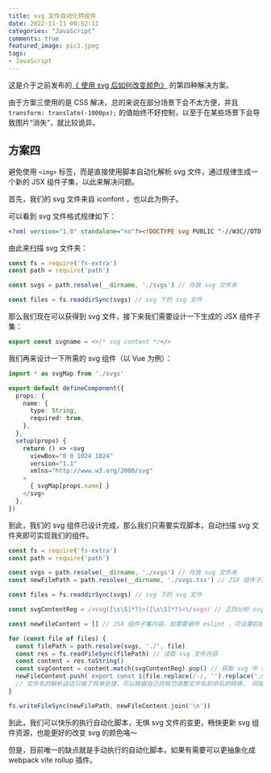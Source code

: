 ```yaml
---
title: svg 文件自动化转组件
date: 2022-11-11 08:52:11
categories: "JavaScript"
comments: true
featured_image: pic1.jpeg
tags:
- JavaScript
---
```


<!-- no node -->

<!-- more -->

这是介于之前发布的[《<img> 使用 svg 后如何改变颜色》](https://zongzi531.com/2020/12/16/img%E6%A0%87%E7%AD%BE%E4%BD%BF%E7%94%A8svg%E5%90%8E%E5%A6%82%E4%BD%95%E6%94%B9%E5%8F%98%E9%A2%9C%E8%89%B2/) 的第四种解决方案。

由于方案三使用的是 CSS 解决，总的来说在部分场景下会不太方便，并且 `transform: translate(-1000px);` 的值始终不好控制，以至于在某些场景下会导致图片“消失”，就比较诡异。

## 方案四

避免使用 `<img>` 标签，而是直接使用脚本自动化解析 svg 文件，通过规律生成一个新的 JSX 组件子集，以此来解决问题。

首先，我们的 svg 文件来自 iconfont ，也以此为例子。

可以看到 svg 文件格式规律如下：

```xml
<?xml version="1.0" standalone="no"?><!DOCTYPE svg PUBLIC "-//W3C//DTD SVG 1.1//EN" "http://www.w3.org/Graphics/SVG/1.1/DTD/svg11.dtd"><svg class="icon" width="200px" height="200.00px" viewBox="0 0 1024 1024" version="1.1" xmlns="http://www.w3.org/2000/svg">/* svg content */</svg>
```

由此来扫描 svg 文件夹：

```js
const fs = require('fs-extra')
const path = require('path')

const svgs = path.resolve(__dirname, './svgs') // 存放 svg 文件夹

const files = fs.readdirSync(svgs) // svg 下的 svg 文件
```

那么我们现在可以获得到 svg 文件，接下来我们需要设计一下生成的 JSX 组件子集：

```typescript
export const svgname = <>/* svg content */</>
```

我们再来设计一下所需的 svg 组件（以 Vue 为例）：

```typescript
import * as svgMap from './svgs'

export default defineComponent({
  props: {
    name: {
      type: String,
      required: true,
    },
  },
  setup(props) {
    return () => <svg
      viewBox="0 0 1024 1024"
      version="1.1"
      xmlns="http://www.w3.org/2000/svg"
    >
      { svgMap[props.name] }
    </svg>
  },
})
```

到此，我们的 svg 组件已设计完成，那么我们只需要实现脚本，自动扫描 svg 文件夹即可实现我们的组件。

```js
const fs = require('fs-extra')
const path = require('path')

const svgs = path.resolve(__dirname, './svgs') // 存放 svg 文件夹
const newFilePath = path.resolve(__dirname, './svgs.tsx') // JSX 组件子集文件位置

const files = fs.readdirSync(svgs) // svg 下的 svg 文件

const svgContentReg = /<svg([\s\S]*?)>([\s\S]*?)<\/svg>/ // 正则分析 svg 文件内容，可以自行换成其他库，如 magic-string 之类的

const newFileContent = [] // JSX 组件子集内容，如需要避开 eslint ，可设置初始值为 ['/* eslint-disable */']

for (const file of files) {
  const filePath = path.resolve(svgs, './', file)
  const res = fs.readFileSync(filePath) // 读取 svg 文件内容
  const content = res.toString()
  const svgContent = content.match(svgContentReg).pop() // 获取 svg 中 svg 标签内的内容
  newFileContent.push(`export const ${file.replace(/-/, '').replace('.svg', '')} = <>${svgContent}</>`)
  // 文件名的解析这边只做了简单处理，可以根据自己的规范调整文件名到命名的转换， 同理 svg 文件内容
}

fs.writeFileSync(newFilePath, newFileContent.join('\n'))
```

到此，我们可以快乐的执行自动化脚本，无惧 svg 文件的变更，畅快更新 svg 组件资源，也能更好的改变 svg 的颜色咯～

但是，目前唯一的缺点就是手动执行的自动化脚本，如果有需要可以更抽象化成 webpack vite rollup 插件。
